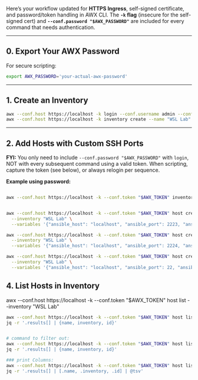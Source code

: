 Here’s your workflow updated for **HTTPS Ingress**, self-signed certificate, and password/token handling in AWX CLI.
The **`-k` flag** (insecure for the self-signed cert) and **`--conf.password "$AWX_PASSWORD"`** are included for every command that needs authentication.

***

## **0. Export Your AWX Password**

For secure scripting:

```bash
export AWX_PASSWORD='your-actual-awx-password'
```


***

## 1. **Create an Inventory**

```bash
awx --conf.host https://localhost -k login --conf.username admin --conf.password "$AWX_PASSWORD"
awx --conf.host https://localhost -k inventory create --name "WSL Lab" --organization Default
```


***

## 2. **Add Hosts with Custom SSH Ports**

**FYI:** You only need to include `--conf.password "$AWX_PASSWORD"` with `login`, NOT with every subsequent command using a valid token.
When scripting, capture the token (see below), or always relogin per sequence.

**Example using password:**

```bash

awx --conf.host https://localhost -k --conf.token "$AWX_TOKEN" inventory create --name "WSL Lab" --organization Default


awx --conf.host https://localhost -k --conf.token "$AWX_TOKEN" host create --name wslubuntu1 \
  --inventory "WSL Lab" \
  --variables '{"ansible_host": "localhost", "ansible_port": 2223, "ansible_user": "<youruser>", "ansible_password": "<yourpassword>"}'

awx --conf.host https://localhost -k --conf.token "$AWX_TOKEN" host create --name wslkali1 \
  --inventory "WSL Lab" \
  --variables '{"ansible_host": "localhost", "ansible_port": 2224, "ansible_user": "<youruser>", "ansible_password": "<yourpassword>"}'

awx --conf.host https://localhost -k --conf.token "$AWX_TOKEN" host create --name UbuntuAWX \
  --inventory "WSL Lab" \
  --variables '{"ansible_host": "localhost", "ansible_port": 22, "ansible_user": "<youruser>", "ansible_password": "<yourpassword>"}'
```


## 4. **List Hosts in Inventory**
awx --conf.host https://localhost -k --conf.token "$AWX_TOKEN" host list --inventory "WSL Lab"

```bash
awx --conf.host https://localhost -k --conf.token "$AWX_TOKEN" host list --inventory "WSL Lab" | \
jq -r '.results[] | {name, inventory, id}'


# command to filter out:
awx --conf.host https://localhost -k --conf.token "$AWX_TOKEN" host list --inventory "WSL Lab" | \
jq -r '.results[] | {name, inventory, id}'

### print Columns:
awx --conf.host https://localhost -k --conf.token "$AWX_TOKEN" host list --inventory "WSL Lab" | \
jq -r '.results[] | [.name, .inventory, .id] | @tsv'

```